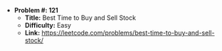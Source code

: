 - **Problem #: 121**
  - **Title:** Best Time to Buy and Sell Stock
  - **Difficulty:** Easy
  - **Link:**  https://leetcode.com/problems/best-time-to-buy-and-sell-stock/
